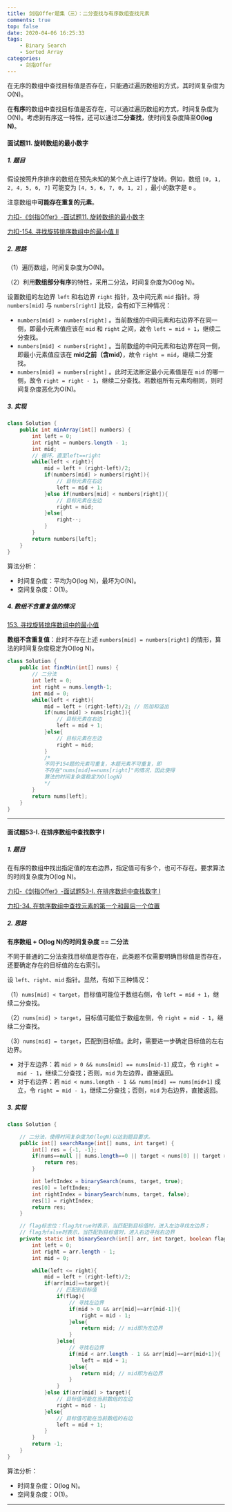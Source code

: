 ```yaml
---
title: 剑指Offer题集（三）：二分查找与有序数组查找元素
comments: true
top: false
date: 2020-04-06 16:25:33
tags:
	- Binary Search
	- Sorted Array
categories:
	- 剑指Offer
---
```


在无序的数组中查找目标值是否存在，只能通过遍历数组的方式，其时间复杂度为O(N)。

在**有序**的数组中查找目标值是否存在，可以通过遍历数组的方式，时间复杂度为O(N)。考虑到有序这一特性，还可以通过**二分查找**，使时间复杂度降至**O(log N)**。

<!--more-->

#### 面试题11. 旋转数组的最小数字

##### 1. 题目

假设按照升序排序的数组在预先未知的某个点上进行了旋转。例如，数组 `[0, 1, 2, 4, 5, 6, 7]` 可能变为 `[4, 5, 6, 7, 0, 1, 2]` ，最小的数字是 `0` 。

注意数组中**可能存在重复的元素**。

[力扣-《剑指Offer》-面试题11. 旋转数组的最小数字](https://leetcode-cn.com/problems/xuan-zhuan-shu-zu-de-zui-xiao-shu-zi-lcof/)

[力扣-154. 寻找旋转排序数组中的最小值 II](https://leetcode-cn.com/problems/find-minimum-in-rotated-sorted-array-ii/)

##### 2. 思路

（1）遍历数组，时间复杂度为O(N)。

（2）利用**数组部分有序**的特性，采用二分法，时间复杂度为O(log N)。

设置数组的左边界 `left` 和右边界 `right` 指针，及中间元素 `mid` 指针。将 `numbers[mid]` 与 `numbers[right]` 比较，会有如下三种情况：

- `numbers[mid] > numbers[right]` 。当前数组的中间元素和右边界不在同一侧，即最小元素值应该在 `mid` 和 `right` 之间，故令 `left = mid + 1`，继续二分查找。
- `numbers[mid] < numbers[right]` 。当前数组的中间元素和右边界在同一侧，即最小元素值应该在 **mid之前（含mid）**，故令 `right = mid`，继续二分查找。
- `numbers[mid] = numbers[right]` 。此时无法断定最小元素值是在 `mid` 的哪一侧，故令 `right = right - 1`，继续二分查找。若数组所有元素均相同，则时间复杂度恶化为O(N)。

##### 3. 实现

```java
class Solution {
    public int minArray(int[] numbers) {
        int left = 0;
        int right = numbers.length - 1;
        int mid;
        // 循环，直至left==right
        while(left < right){
            mid = left + (right-left)/2;
            if(numbers[mid] > numbers[right]){
                // 目标元素在右边
                left = mid + 1;
            }else if(numbers[mid] < numbers[right]){
                // 目标元素在左边
                right = mid;
            }else{
                right--;
            }
        }
        return numbers[left];
    }
}
```

算法分析：

- 时间复杂度：平均为O(log N)，最坏为O(N)。
- 空间复杂度：O(1)。

##### 4. 数组不含重复值的情况

[153. 寻找旋转排序数组中的最小值](https://leetcode-cn.com/problems/find-minimum-in-rotated-sorted-array/)

**数组不含重复值**：此时不存在上述 `numbers[mid] = numbers[right]` 的情形，算法的时间复杂度稳定为O(log N)。

```java
class Solution {
    public int findMin(int[] nums) {
        // 二分法
        int left = 0;
        int right = nums.length-1;
        int mid = 0;
        while(left < right){
            mid = left + (right-left)/2; // 防加和溢出
            if(nums[mid] > nums[right]){
                // 目标元素在右边
                left = mid + 1;
            }else{
                // 目标元素在左边
                right = mid;
            }
            /*
            不同于154题的元素可重复，本题元素不可重复，即
            不存在"nums[mid]==nums[right]"的情况，因此使得
            算法的时间复杂度稳定为O(logN)
            */
        }
        return nums[left];
    }
}
```

---

#### 面试题53-I. 在排序数组中查找数字 I

##### 1. 题目

在有序的数组中找出指定值的左右边界，指定值可有多个，也可不存在。要求算法的时间复杂度为O(log N)。

 [力扣-《剑指Offer》-面试题53-I. 在排序数组中查找数字 I](https://leetcode-cn.com/problems/zai-pai-xu-shu-zu-zhong-cha-zhao-shu-zi-lcof/)

  [力扣-34. 在排序数组中查找元素的第一个和最后一个位置](https://leetcode-cn.com/problems/find-first-and-last-position-of-element-in-sorted-array/)

##### 2. 思路

**有序数组 + O(log N)的时间复杂度 == 二分法**

不同于普通的二分法查找目标值是否存在，此类题不仅需要明确目标值是否存在，还要确定存在的目标值的左右索引。

设 `left`、`right`、`mid` 指针。显然，有如下三种情况：

（1）`nums[mid] < target`，目标值可能位于数组右侧，令 `left = mid + 1`，继续二分查找。

（2）`nums[mid] > target`，目标值可能位于数组左侧，令 `right = mid - 1`，继续二分查找。

（3）`nums[mid] = target`，匹配到目标值。此时，需要进一步确定目标值的左右边界。

- 对于左边界：若 `mid > 0 && nums[mid] == nums[mid-1]` 成立，令 `right = mid - 1`，继续二分查找；否则，`mid` 为左边界，直接返回。
- 对于右边界：若 `mid < nums.length - 1 && nums[mid] == nums[mid+1]` 成立，令 `right = mid - 1`，继续二分查找；否则，`mid` 为右边界，直接返回。

##### 3. 实现

```java
class Solution {

    // 二分法，使得时间复杂度为O(logN)以达到题目要求。
    public int[] searchRange(int[] nums, int target) {
        int[] res = {-1, -1};
        if(nums==null || nums.length==0 || target < nums[0] || target > nums[nums.length-1]){
            return res;
        }

        int leftIndex = binarySearch(nums, target, true);
        res[0] = leftIndex;
        int rightIndex = binarySearch(nums, target, false);
        res[1] = rightIndex;
        return res;
    }

    // flag标志位：flag为true时表示，当匹配到目标值时，进入左边寻找左边界；
    // flag为false时表示，当匹配到目标值时，进入右边寻找右边界
    private static int binarySearch(int[] arr, int target, boolean flag){
        int left = 0;
        int right = arr.length - 1;
        int mid = 0;

        while(left <= right){
            mid = left + (right-left)/2;
            if(arr[mid]==target){
                // 匹配到目标值
                if(flag){
                    // 寻找左边界
                    if(mid > 0 && arr[mid]==arr[mid-1]){
                        right = mid - 1;
                    }else{
                        return mid; // mid即为左边界
                    }
                }else{
                    // 寻找右边界
                    if(mid < arr.length - 1 && arr[mid]==arr[mid+1]){
                        left = mid + 1;
                    }else{
                        return mid; // mid即为右边界
                    }
                }
            }else if(arr[mid] > target){
                // 目标值可能在当前数组的左边
                right = mid - 1;
            }else{
                // 目标值可能在当前数组的右边
                left = mid + 1;
            }
        }
        return -1;
    }
}
```

算法分析：

- 时间复杂度：O(log N)。
- 空间复杂度：O(1)。

---

